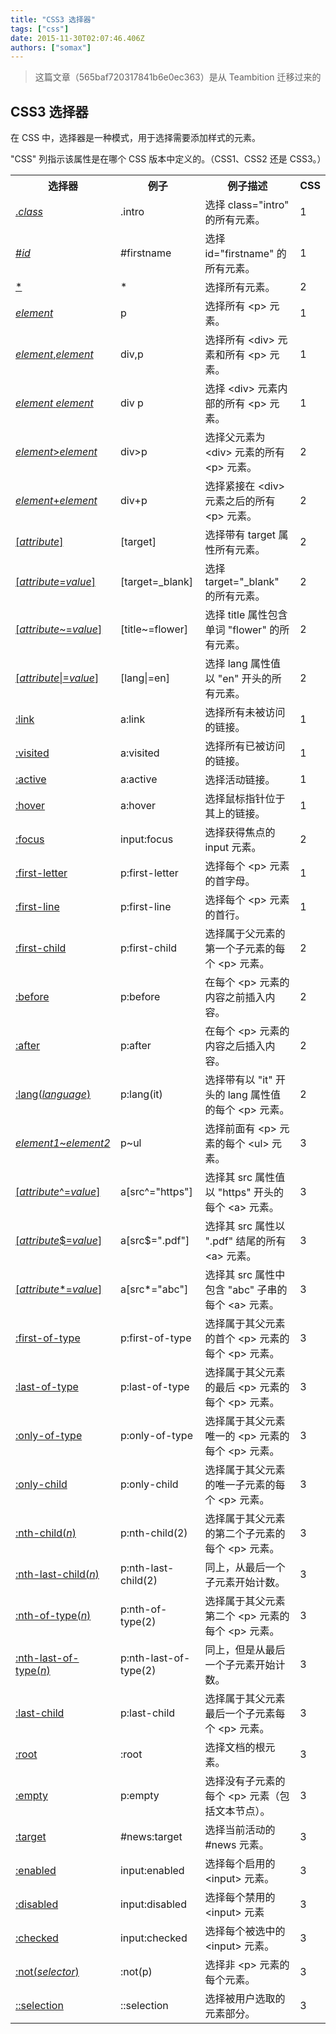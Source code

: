 ```yaml
---
title: "CSS3 选择器"
tags: ["css"]
date: 2015-11-30T02:07:46.406Z
authors: ["somax"]
---
```


> 这篇文章（565baf720317841b6e0ec363）是从 Teambition 迁移过来的

<h2>CSS3 选择器</h2><p>在 CSS 中，选择器是一种模式，用于选择需要添加样式的元素。</p><p>"CSS" 列指示该属性是在哪个 CSS 版本中定义的。（CSS1、CSS2 还是 CSS3。）</p><table><tbody><tr><th>选择器</th><th>例子</th><th>例子描述</th><th>CSS</th></tr><tr><td><a href="http://www.w3school.com.cn/cssref/selector_class.asp">.<i>class</i></a></td><td>.intro</td><td>选择 class="intro" 的所有元素。</td><td>1</td></tr><tr><td><a href="http://www.w3school.com.cn/cssref/selector_id.asp">#<i>id</i></a></td><td>#firstname</td><td>选择 id="firstname" 的所有元素。</td><td>1</td></tr><tr><td><a href="http://www.w3school.com.cn/cssref/selector_all.asp">*</a></td><td>*</td><td>选择所有元素。</td><td>2</td></tr><tr><td><a href="http://www.w3school.com.cn/cssref/selector_element.asp"><i>element</i></a></td><td>p</td><td>选择所有 &lt;p&gt; 元素。</td><td>1</td></tr><tr><td><a href="http://www.w3school.com.cn/cssref/selector_element_comma.asp"><i>element</i>,<i>element</i></a></td><td>div,p</td><td>选择所有 &lt;div&gt; 元素和所有 &lt;p&gt; 元素。</td><td>1</td></tr><tr><td><a href="http://www.w3school.com.cn/cssref/selector_element_element.asp"><i>element</i>&nbsp;<i>element</i></a></td><td>div p</td><td>选择 &lt;div&gt; 元素内部的所有 &lt;p&gt; 元素。</td><td>1</td></tr><tr><td><a href="http://www.w3school.com.cn/cssref/selector_element_gt.asp"><i>element</i>&gt;<i>element</i></a></td><td>div&gt;p</td><td>选择父元素为 &lt;div&gt; 元素的所有 &lt;p&gt; 元素。</td><td>2</td></tr><tr><td><a href="http://www.w3school.com.cn/cssref/selector_element_plus.asp"><i>element</i>+<i>element</i></a></td><td>div+p</td><td>选择紧接在 &lt;div&gt; 元素之后的所有 &lt;p&gt; 元素。</td><td>2</td></tr><tr><td><a href="http://www.w3school.com.cn/cssref/selector_attribute.asp">[<i>attribute</i>]</a></td><td>[target]</td><td>选择带有 target 属性所有元素。</td><td>2</td></tr><tr><td><a href="http://www.w3school.com.cn/cssref/selector_attribute_value.asp">[<i>attribute</i>=<i>value</i>]</a></td><td>[target=_blank]</td><td>选择 target="_blank" 的所有元素。</td><td>2</td></tr><tr><td><a href="http://www.w3school.com.cn/cssref/selector_attribute_value_contain.asp">[<i>attribute</i>~=<i>value</i>]</a></td><td>[title~=flower]</td><td>选择 title 属性包含单词 "flower" 的所有元素。</td><td>2</td></tr><tr><td><a href="http://www.w3school.com.cn/cssref/selector_attribute_value_start.asp">[<i>attribute</i>|=<i>value</i>]</a></td><td>[lang|=en]</td><td>选择 lang 属性值以 "en" 开头的所有元素。</td><td>2</td></tr><tr><td><a href="http://www.w3school.com.cn/cssref/selector_link.asp">:link</a></td><td>a:link</td><td>选择所有未被访问的链接。</td><td>1</td></tr><tr><td><a href="http://www.w3school.com.cn/cssref/selector_visited.asp">:visited</a></td><td>a:visited</td><td>选择所有已被访问的链接。</td><td>1</td></tr><tr><td><a href="http://www.w3school.com.cn/cssref/selector_active.asp">:active</a></td><td>a:active</td><td>选择活动链接。</td><td>1</td></tr><tr><td><a href="http://www.w3school.com.cn/cssref/selector_hover.asp">:hover</a></td><td>a:hover</td><td>选择鼠标指针位于其上的链接。</td><td>1</td></tr><tr><td><a href="http://www.w3school.com.cn/cssref/selector_focus.asp">:focus</a></td><td>input:focus</td><td>选择获得焦点的 input 元素。</td><td>2</td></tr><tr><td><a href="http://www.w3school.com.cn/cssref/selector_first-letter.asp">:first-letter</a></td><td>p:first-letter</td><td>选择每个 &lt;p&gt; 元素的首字母。</td><td>1</td></tr><tr><td><a href="http://www.w3school.com.cn/cssref/selector_first-line.asp">:first-line</a></td><td>p:first-line</td><td>选择每个 &lt;p&gt; 元素的首行。</td><td>1</td></tr><tr><td><a href="http://www.w3school.com.cn/cssref/selector_first-child.asp">:first-child</a></td><td>p:first-child</td><td>选择属于父元素的第一个子元素的每个 &lt;p&gt; 元素。</td><td>2</td></tr><tr><td><a href="http://www.w3school.com.cn/cssref/selector_before.asp">:before</a></td><td>p:before</td><td>在每个 &lt;p&gt; 元素的内容之前插入内容。</td><td>2</td></tr><tr><td><a href="http://www.w3school.com.cn/cssref/selector_after.asp">:after</a></td><td>p:after</td><td>在每个 &lt;p&gt; 元素的内容之后插入内容。</td><td>2</td></tr><tr><td><a href="http://www.w3school.com.cn/cssref/selector_lang.asp">:lang(<i>language</i>)</a></td><td>p:lang(it)</td><td>选择带有以 "it" 开头的 lang 属性值的每个 &lt;p&gt; 元素。</td><td>2</td></tr><tr><td><a href="http://www.w3school.com.cn/cssref/selector_gen_sibling.asp"><i>element1</i>~<i>element2</i></a></td><td>p~ul</td><td>选择前面有 &lt;p&gt; 元素的每个 &lt;ul&gt; 元素。</td><td>3</td></tr><tr><td><a href="http://www.w3school.com.cn/cssref/selector_attr_begin.asp">[<i>attribute</i>^=<i>value</i>]</a></td><td>a[src^="https"]</td><td>选择其 src 属性值以 "https" 开头的每个 &lt;a&gt; 元素。</td><td>3</td></tr><tr><td><a href="http://www.w3school.com.cn/cssref/selector_attr_end.asp">[<i>attribute</i>$=<i>value</i>]</a></td><td>a[src$=".pdf"]</td><td>选择其 src 属性以 ".pdf" 结尾的所有 &lt;a&gt; 元素。</td><td>3</td></tr><tr><td><a href="http://www.w3school.com.cn/cssref/selector_attr_contain.asp">[<i>attribute</i>*=<i>value</i>]</a></td><td>a[src*="abc"]</td><td>选择其 src 属性中包含 "abc" 子串的每个 &lt;a&gt; 元素。</td><td>3</td></tr><tr><td><a href="http://www.w3school.com.cn/cssref/selector_first-of-type.asp">:first-of-type</a></td><td>p:first-of-type</td><td>选择属于其父元素的首个 &lt;p&gt; 元素的每个 &lt;p&gt; 元素。</td><td>3</td></tr><tr><td><a href="http://www.w3school.com.cn/cssref/selector_last-of-type.asp">:last-of-type</a></td><td>p:last-of-type</td><td>选择属于其父元素的最后 &lt;p&gt; 元素的每个 &lt;p&gt; 元素。</td><td>3</td></tr><tr><td><a href="http://www.w3school.com.cn/cssref/selector_only-of-type.asp">:only-of-type</a></td><td>p:only-of-type</td><td>选择属于其父元素唯一的 &lt;p&gt; 元素的每个 &lt;p&gt; 元素。</td><td>3</td></tr><tr><td><a href="http://www.w3school.com.cn/cssref/selector_only-child.asp">:only-child</a></td><td>p:only-child</td><td>选择属于其父元素的唯一子元素的每个 &lt;p&gt; 元素。</td><td>3</td></tr><tr><td><a href="http://www.w3school.com.cn/cssref/selector_nth-child.asp">:nth-child(<i>n</i>)</a></td><td>p:nth-child(2)</td><td>选择属于其父元素的第二个子元素的每个 &lt;p&gt; 元素。</td><td>3</td></tr><tr><td><a href="http://www.w3school.com.cn/cssref/selector_nth-last-child.asp">:nth-last-child(<i>n</i>)</a></td><td>p:nth-last-child(2)</td><td>同上，从最后一个子元素开始计数。</td><td>3</td></tr><tr><td><a href="http://www.w3school.com.cn/cssref/selector_nth-of-type.asp">:nth-of-type(<i>n</i>)</a></td><td>p:nth-of-type(2)</td><td>选择属于其父元素第二个 &lt;p&gt; 元素的每个 &lt;p&gt; 元素。</td><td>3</td></tr><tr><td><a href="http://www.w3school.com.cn/cssref/selector_nth-last-of-type.asp">:nth-last-of-type(<i>n</i>)</a></td><td>p:nth-last-of-type(2)</td><td>同上，但是从最后一个子元素开始计数。</td><td>3</td></tr><tr><td><a href="http://www.w3school.com.cn/cssref/selector_last-child.asp">:last-child</a></td><td>p:last-child</td><td>选择属于其父元素最后一个子元素每个 &lt;p&gt; 元素。</td><td>3</td></tr><tr><td><a href="http://www.w3school.com.cn/cssref/selector_root.asp">:root</a></td><td>:root</td><td>选择文档的根元素。</td><td>3</td></tr><tr><td><a href="http://www.w3school.com.cn/cssref/selector_empty.asp">:empty</a></td><td>p:empty</td><td>选择没有子元素的每个 &lt;p&gt; 元素（包括文本节点）。</td><td>3</td></tr><tr><td><a href="http://www.w3school.com.cn/cssref/selector_target.asp">:target</a></td><td>#news:target</td><td>选择当前活动的 #news 元素。</td><td>3</td></tr><tr><td><a href="http://www.w3school.com.cn/cssref/selector_enabled.asp">:enabled</a></td><td>input:enabled</td><td>选择每个启用的 &lt;input&gt; 元素。</td><td>3</td></tr><tr><td><a href="http://www.w3school.com.cn/cssref/selector_disabled.asp">:disabled</a></td><td>input:disabled</td><td>选择每个禁用的 &lt;input&gt; 元素</td><td>3</td></tr><tr><td><a href="http://www.w3school.com.cn/cssref/selector_checked.asp">:checked</a></td><td>input:checked</td><td>选择每个被选中的 &lt;input&gt; 元素。</td><td>3</td></tr><tr><td><a href="http://www.w3school.com.cn/cssref/selector_not.asp">:not(<i>selector</i>)</a></td><td>:not(p)</td><td>选择非 &lt;p&gt; 元素的每个元素。</td><td>3</td></tr><tr><td><a href="http://www.w3school.com.cn/cssref/selector_selection.asp">::selection</a></td><td>::selection</td><td>选择被用户选取的元素部分。</td><td>3</td></tr></tbody></table>
